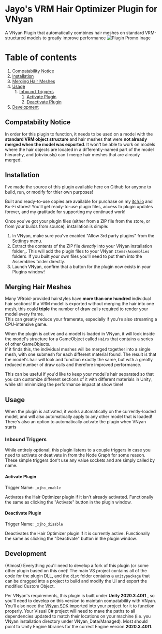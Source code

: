 # Jayo's VRM Hair Optimizer Plugin for VNyan

A VNyan Plugin that automatically combines hair meshes on standard VRM-structured models to greatly improve performance
![Plugin Promo Inage](https://github.com/user-attachments/assets/add95661-9445-40ba-a30b-08b9dd92c485)

# Table of contents
1. [Compatability Notice](#compatability-notice)
2. [Installation](#installation)
3. [Merging Hair Meshes](#merging-hair-meshes)
4. [Usage](#usage)
    1. [Inbound Triggers](#inbound-triggers)
        1. [Activate Plugin](#activate-plugin)
        2. [Deactivate Plugin](#deactivate-plugin)
5. [Development](#development)

## Compatability Notice
In order for this plugin to function, it needs to be used on a model with the **standard VRM object structure** and hair meshes that were **not already merged when the model was exported**.
It won't be able to work on models where the hair objects are located in a differently-named part of the model hierarchy, and (obviously) can't merge hair meshes that are already merged.

## Installation
I've made the source of this plugin available here on Github for anyone to build, run, or modify for thier own purposes! 

Built and ready-to-use copies are available for purchase on my [itch.io](https://jayo-exe.itch.io/vrm-hair-optimizer-for-vnyan) and Ko-Fi stores! You'll get ready-to-use plugin files, access to plugin updates forever, and my gratitude for supporting my continued work!

Once you've got your plugin files (either from a ZIP file from the store, or from your builds from source), installation is simple:

1. In VNyan, make sure you've enabled "Allow 3rd party plugins" from the Settings menu.
2. Extract the contents of the ZIP file _directly_ into your VNyan installation folder_.  This will add the plugin files to your VNyan `Items\Assemblies` folders. If you built your own files you'll need to put them into the Assemblies folder directly.
3. Launch VNyan, confirm that a button for the plugin now exists in your Plugins window!

## Merging Hair Meshes
Many VRroid-provided hairstyles have **more than one hundred** individual hair sections! If a VRM model is exported without merging the hair into one mesh, this could **triple** the number of draw calls required to render your model every frame.  
This can greatly reduce your framerate, especially if you're also streaming a CPU-intensive game.

When the plugin is active and a model is loaded in VNyan, it will look inside the model's structure for a GameObject called `Hairs` that contains a series of other GameObjects.  
If it finds this, the individual meshes will be merged together into a single mesh, with one submesh for each different material found.
The result is that the model's hair will look and function exactly the same, but with a greatly reduced number of draw calls and therefore improved performance.

This can be useful if you'd like to keep your model's hair separated so that you can customize different sections of it with different materials in Unity, while still minimizing the performance impact at show time!

## Usage

When the plugin is activated, it works automatically on the currently-loaded model, and will also automatically apply to any other model that is loaded!
There's also an option to automatically actvate the plugin when VNyan starts

### Inbound Triggers

While entirely optional, this plugin listens to a couple triggers in case you need to activate or deativate in from the Node Graph for some reason. 
These simple triggers don't use any value sockets and are simply called by name.

#### Activate Plugin
Trigger Name: `_xjho_enable`

Activates the Hair Optimizer plugin if it isn't already activated.  Functionally the same as clicking the "Activate" button in the plugin window.

#### Deactivate Plugin
Trigger Name: `_xjho_disable`

Deactivates the Hair Optimizer plugin if it is currently active.  Functionally the same as clicking the "Deactivate" button in the plugin window.

## Development
(Almost) Everything you'll need to develop a fork of this plugin (or some other plugin based on this one)!  The main VS project contains all of the code for the plugin DLL, and the `dist` folder contains a `unitypackage` that can be dragged into a project to build and modify the UI and export the modified Custom Object.

Per VNyan's requirements, this plugin is built under **Unity 2020.3.40f1** , so you'll need to develop on this version to maintain compatability with VNyan.
You'll also need the [VNyan SDK](https://suvidriel.itch.io/vnyan) imported into your project for it to function properly.
Your Visual C# project will need to mave the paths to all dependencies updated to match their locations on your machine (i.e. you VNyan installation directory under VNyan_Data/Managed).  Most should point to Unity Engine libraries for the correct Engine version **2020.3.40f1**.
